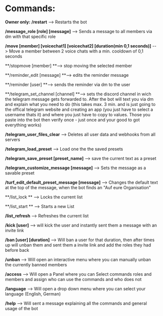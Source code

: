 # Commands:

**Owner only:** **/restart** --> Restarts the bot

**/message_role [role] [message]** —> Sends a message to all members via dm with that specific role

**/move [member] [voicechat1] [voicechat2] [duration(min 0,1 seconds)]** --> Move a member between 2 voice chats with a min. cooldown of 0,1 seconds

**/stopmove [member] **--> stop moving the selected member

**/reminder_edit [message] **--> edits the reminder message

**/reminder [user] **--> sends the reminder via dm to the user

**/telegram_set_channel [channel] **--> sets the discord channel in wich the telegram message gets forwarded to. After the bot will text you via dm and explain what you need to do (this takes max. 3 min. and is just going to the offical telegram website and creating an app (you just have to select a username thats it) and where you just have to copy to values. Those you paste into the bot then verify once - just once and your good to got everything works)

**/telegram_user_files_clear** --> Deletes all user data and webhooks from all servers

**/telegram_load_preset** --> Load one the the saved presets

**/telegram_save_preset [preset_name]** --> save the current text as a preset

**/telegram_customize_message [message]** --> Sets the message as a savable preset

**/turf_edit_default_preset_message [message]** --> Changes the default text at the top of the message, when the bot finds an "Auf eure Organisation"

**/list_lock ** --> Locks the current list

**/list_start ** --> Starts a new List

**/list_refresh** --> Refreshes the current list

**/kick [user]** --> will kick the user and instantly sent them a message with an invite link

**/ban [user] [duration]** --> Will ban a user for that duration, then after times up will unban them and sent them a invite link and add the roles they had before back

**/unban** --> Will open an interactive menu where you can manually unban the currently banned members

**/access** --> Will open a Panel where you can Select commands roles and members and assign who can use the commands and who does not

**/language** --> Will open a drop down menu where you can select your language (English, German)

**/help** --> Will sent a message explaining all the commands and general usage of the bot
